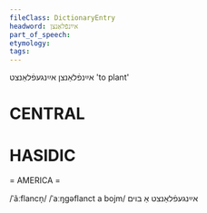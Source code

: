 ```yaml
---
fileClass: DictionaryEntry
headword: אײַנפֿלאַנצן
part_of_speech: 
etymology: 
tags: 
---
```

אײַנפֿלאַנצן
אײַנגעפֿלאַנצט
'to plant'

CENTRAL
========

HASIDIC
=======
= AMERICA = 

/ˈãːflancn̩/
/ˈaːŋgəflanct a bojm/ אײַנגעפֿלאַנצט אַ בוים